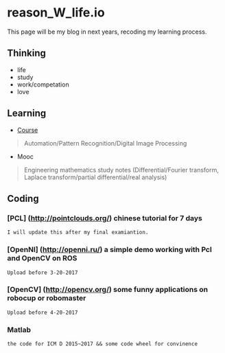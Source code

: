 # reason_W_life.io
This page will be my blog in next years, recoding my learning process.
## Thinking
- life
- study
- work/competation
- love

## Learning
- [Course](https://github.com/reasonW/reason_W_life.io/tree/master/Course)
> Automation/Pattern Recognition/Digital Image Processing

- Mooc
> Engineering mathematics study notes (Differential/Fourier transform, Laplace transform/partial differential/real analysis)

## Coding

### [PCL] (http://pointclouds.org/) chinese tutorial for 7 days

```
I will update this after my final examiantion.
```

### [OpenNI] (http://openni.ru/) a simple demo working with Pcl and OpenCV on ROS
```
Upload before 3-20-2017
```

### [OpenCV] (http://opencv.org/) some funny applications on robocup or robomaster
```
Upload before 4-20-2017
```

### Matlab
```
the code for ICM D 2015~2017 && some code wheel for convinence
```
